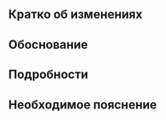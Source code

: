 <!--- Надеемся, что перед этим вы прочитали наш [гайд для контрибьютеров](https://github.com/bullbesh/persistence/CONTRIBUTING.md)  -->
<!--- Назовите пулл-реквест как общий итог всех ваших изменений (начиная с глагола Добавил/Изменил/Удалил) -->

## Кратко об изменениях
<!--- В нескольких словах об изменениях -->

## Обоснование
<!--- Почему нужны эти изменения? -->

## Подробности
<!--- Очень подробно об изменениях - все шаги, все неочевидные детали -->

## Необходимое пояснение
<!--- Если нужны какие-то пояснения, например - ссылка на что-либо или объяснение сути нового инструмента/библиотеки -->
